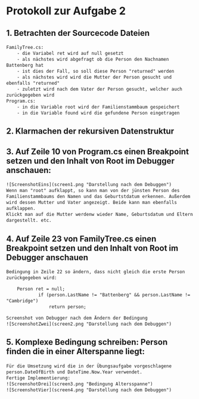 # Protokoll zur Aufgabe 2

## 1. Betrachten der Sourcecode Dateien
    FamilyTree.cs: 
        - die Variabel ret wird auf null gesetzt
        - als nächstes wird abgefragt ob die Person den Nachnamen Battenberg hat
        - ist dies der Fall, so soll diese Person "returned" werden
        - als nächstes wird wird die Mutter der Person gesucht und ebenfalls "returned"
        - zuletzt wird nach dem Vater der Person gesucht, welcher auch zurückgegeben wird
    Program.cs:
        - in die Variable root wird der Familienstammbaum gespeichert
        - in die Variable found wird die gefundene Person eingetragen
    
## 2. Klarmachen der rekursiven Datenstruktur
## 3. Auf Zeile 10 von Program.cs einen Breakpoint setzen und den Inhalt von Root im Debugger anschauen:
    ![ScreenshotEins](screen1.png "Darstellung nach dem Debuggen")
    Wenn man "root" aufklappt, so kann man von der jünsten Person des Familienstammbaums den Namen und das Geburtstdatum erkennen. Außerdem wird dessen Mutter und Vater angezeigt. Beide kann man ebenfalls aufklappen. 
    Klickt man auf die Mutter werdenw wieder Name, Geburtsdatum und Eltern dargestellt. etc.
## 4. Auf Zeile 23 von FamilyTree.cs einen Breakpoint setzen und den Inhalt von Root im Debugger anschauen
    Bedingung in Zeile 22 so ändern, dass nicht gleich die erste Person zurückgegeben wird:
```
    Person ret = null;
            if (person.LastName != "Battenberg" && person.LastName != "Cambridge")
                return person;
```
    Screenshot von Debugger nach dem Ändern der Bedingung
    ![ScreenshotZwei](screen2.png "Darstellung nach dem Debuggen")
## 5. Komplexe Bedingung schreiben: Person finden die in einer Alterspanne liegt:
    Für die Umsetzung wird die in der Übungsaufgabe vorgeschlagene person.DateOfBirth und DateTime.Now.Year verwendet.
    Fertige Implementierung:
    ![ScreenshotDrei](screen3.png "Bedingung Altersspanne")
    ![ScreenshotVier](screen4.png "Darstellung nach dem Debuggen")


    

